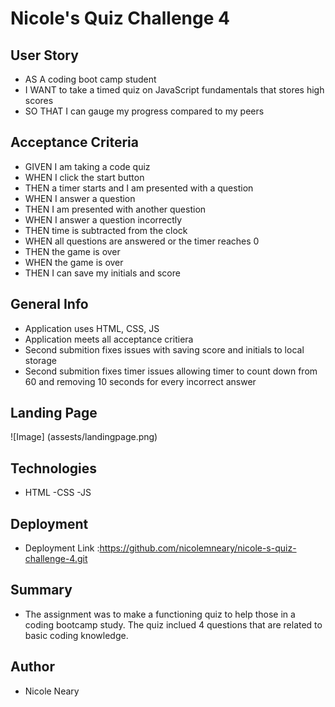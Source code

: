 
# Nicole's Quiz Challenge 4


## User Story

- AS A coding boot camp student
- I WANT to take a timed quiz on JavaScript fundamentals that stores high scores
- SO THAT I can gauge my progress compared to my peers


## Acceptance Criteria
- GIVEN I am taking a code quiz
- WHEN I click the start button
- THEN a timer starts and I am presented with a question
- WHEN I answer a question
- THEN I am presented with another question
- WHEN I answer a question incorrectly
- THEN time is subtracted from the clock
- WHEN all questions are answered or the timer reaches 0
- THEN the game is over
- WHEN the game is over
- THEN I can save my initials and score


## General Info
- Application uses HTML, CSS, JS
- Application meets all acceptance critiera 
- Second submition fixes issues with saving score and initials to local storage 
- Second submition fixes timer issues allowing timer to count down from 60 and removing 10 seconds for every incorrect answer 

## Landing Page 

![Image] (assests/landingpage.png)

## Technologies
- HTML
-CSS
-JS

## Deployment

- Deployment Link :https://github.com/nicolemneary/nicole-s-quiz-challenge-4.git


## Summary

- The assignment was to make a functioning quiz to help those in a coding bootcamp study. The quiz inclued 4 questions that are related to basic coding knowledge.

## Author

- Nicole Neary


